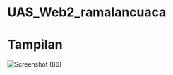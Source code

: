 # UAS_Web2_ramalancuaca

<h1>Tampilan</h1>

![Screenshot (86)](https://github.com/IlhamMaulanaCakra/UAS_Web2_ramalancuaca/assets/92771347/f38c0d15-c90b-4c3b-b541-c46c388b3f9d)
